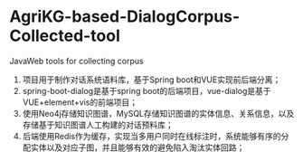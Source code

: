 # AgriKG-based-DialogCorpus-Collected-tool
JavaWeb tools for collecting corpus
1. 项目用于制作对话系统语料库，基于Spring boot和VUE实现前后端分离；
2. spring-boot-dialog是基于spring boot的后端项目，vue-dialog是基于VUE+element+vis的前端项目；
3. 使用Neo4j存储知识图谱，MySQL存储知识图谱的实体信息、关系信息，以及存储基于知识图谱人工构建的对话预料库；
4. 后端使用Redis作为缓存，实现当多用户同时在线标注时，系统能够有序的分配实体以及对应子图，并且能够有效的避免陷入淘汰实体回路；
